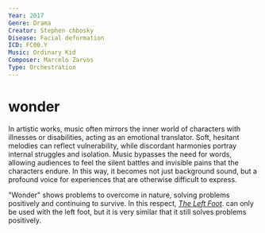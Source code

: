 ```yaml
---
Year: 2017
Genre: Drama
Creator: Stephen chbosky
Disease: Facial deformation
ICD: FC00.Y
Music: Ordinary Kid
Composer: Marcelo Zarvos
Type: Orchestration
---
```


# wonder

In artistic works, music often mirrors the inner world of characters with illnesses or disabilities, acting as an emotional translator. Soft, hesitant melodies can reflect vulnerability, while discordant harmonies portray internal struggles and isolation. Music bypasses the need for words, allowing audiences to feel the silent battles and invisible pains that the characters endure. In this way, it becomes not just background sound, but a profound voice for experiences that are otherwise difficult to express.

"Wonder" shows problems to overcome in nature, solving problems positively and continuing to survive. In this respect, [*The Left Foot*](jiang_jingrong.md). can only be used with the left foot, but it is very similar that it still solves problems positively.

